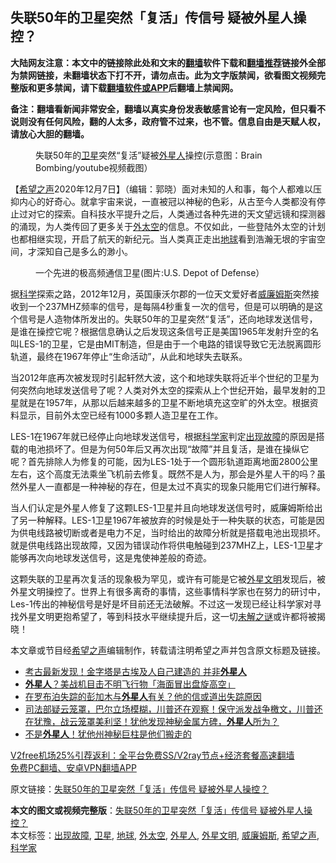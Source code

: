  <h2>失联50年的卫星突然「复活」传信号 疑被外星人操控？</h2> <p class="notice"><b>大陆网友注意：本文中的链接除此处和文末的<a href="https://github.com/bannedbook/fanqiang" >翻墙</a>软件下载和<a href="https://github.com/killgcd/justmysocks/blob/master/README.md">翻墙推荐</a>链接外全部为禁网链接，未翻墙状态下打不开，请勿点击。此为文字版禁闻，欲看图文视频完整版和更多禁闻，请下载<a href="https://github.com/bannedbook/fanqiang">翻墙软件或APP</a>后翻墙上禁闻网。</p><p>备注：翻墙看新闻非常安全，翻墙以真实身份发表敏感言论有一定风险，但只看不说则没有任何风险，翻的人太多，政府管不过来，也不管。信息自由是天赋人权，请放心大胆的翻墙。</b></p>  <div class="entry"> <figure><figcaption>失联50年的<a href="https://www.bannedbook.org/bnews/tag/%e5%8d%ab%e6%98%9f/" class="st_tag internal_tag" rel="tag" title="标签 卫星 下的日志">卫星</a>突然“复活”疑被<a href="https://www.bannedbook.org/bnews/tag/%e5%a4%96%e6%98%9f%e4%ba%ba/" class="st_tag internal_tag" rel="tag" title="标签 外星人 下的日志">外星人</a>操控(示意图：Brain Bombing/youtube视频截图）</figcaption></figure> <p>【<span class='wp_keywordlink_affiliate'><a href="https://www.soundofhope.org" title="希望之声" target="_blank">希望之声</a></span>2020年12月7日】（编辑：郭晓）面对未知的人和事，每个人都难以压抑内心的好奇心。就拿宇宙来说，一直被冠以神秘的色彩，从古至今人类都没有停止过对它的探索。自科技水平提升之后，人类通过各种先进的天文望远镜和探测器的涌现，为人类传回了更多关于<a href="https://www.bannedbook.org/bnews/tag/%E5%A4%96%E5%A4%AA%E7%A9%BA/" class="st_tag internal_tag" rel="tag" title="标签 外太空 下的日志">外太空</a>的信息。不仅如此，一些登陆外太空的计划也都相继实现，开启了航天的新纪元。当人类真正走出<a href="https://www.bannedbook.org/bnews/tag/%e5%9c%b0%e7%90%83/" class="st_tag internal_tag" rel="tag" title="标签 地球 下的日志">地球</a>看到浩瀚无垠的宇宙空间，才深知自己是多么的渺小。</p> <figure><figcaption>一个先进的极高频通信卫星(图片:U.S. Depot of Defense）</figcaption></figure> <p>据<span class='wp_keywordlink'><a href="https://www.bannedbook.org/forum11/topic309.html" title="禁片：“科学”的棍子" target="_blank">科学</a></span>探索之路，2012年12月，英国康沃尔郡的一位天文爱好者<a href="https://www.bannedbook.org/bnews/tag/%E5%A8%81%E5%BB%89%E5%A7%86%E6%96%AF/" class="st_tag internal_tag" rel="tag" title="标签 威廉姆斯 下的日志">威廉姆斯</a>突然接收到一个237MHZ频率的信号，是每隔4秒重复一次的信号，但是可以明确的是这个信号是人造物体所发出的。失联50年的卫星突然“复活”，还向地球发送信号，是谁在操控它呢？根据信息确认之后发现这条信号正是美国1965年发射升空的名叫LES-1的卫星，它是由MIT制造，但是由于一个电路的错误导致它无法脱离圆形轨道，最终在1967年停止“生命活动”，从此和地球失去联系。</p>  <p>当2012年底再次被发现时引起轩然大波，这个和地球失联将近半个世纪的卫星为何突然向地球发送信号了呢？人类对外太空的探索从上个世纪开始，最早发射的卫星就是在1957年，从那以后越来越多的卫星不断地填充这空旷的外太空。根据资料显示，目前外太空已经有1000多颗人造卫星在工作。</p> <p>LES-1在1967年就已经停止向地球发送信号，根据<a href="https://www.bannedbook.org/bnews/tag/%e7%a7%91%e5%ad%a6%e5%ae%b6/" class="st_tag internal_tag" rel="tag" title="标签 科学家 下的日志">科学家</a>判定<a href="https://www.bannedbook.org/bnews/tag/%E5%87%BA%E7%8E%B0%E6%95%85%E9%9A%9C/" class="st_tag internal_tag" rel="tag" title="标签 出现故障 下的日志">出现故障</a>的原因是搭载的电池损坏了。但是为何50年后又再次出现“故障”并且复活，是谁在操纵它呢？首先排除人为修复的可能，因为LES-1处于一个圆形轨道距离地面2800公里左右，这个高度无法乘坐飞机前去修复。既然不是人为，那会是外星人干的吗？虽然外星人一直都是一种神秘的存在，但是太过不真实的现象只能用它们进行解释。</p>  <p></p> <p>当人们认定是外星人修复了这颗LES-1卫星并且向地球发送信号时，威廉姆斯给出了另一种解释。LES-1卫星1967年被放弃的时候是处于一种失联的状态，可能是因为供电线路被切断或者是电力不足，当时给出的故障分析就是搭载电池出现损坏。就是供电线路出现故障，又因为错误动作将供电触碰到237MHZ上，LES-1卫星才能够再次向地球发送信号，这是鬼使神差般的奇迹。</p>  <p></p> <p>这颗失联的卫星再次复活的现象极为罕见，或许有可能是它被<a href="https://www.bannedbook.org/bnews/tag/%e5%a4%96%e6%98%9f%e6%96%87%e6%98%8e/" class="st_tag internal_tag" rel="tag" title="标签 外星文明 下的日志">外星文明</a>发现后，被外星文明操控了。世界上有很多离奇的事情，这些事情科学家也在努力的研讨中，Les-1传出的神秘信号是好是坏目前还无法破解。不过这一发现已经让科学家对寻找外星文明更抱希望了，等到科技水平继续提升后，这一切<span class='wp_keywordlink_affiliate'><a href="https://www.bannedbook.org/bnews/aomi/earth/" title="未解之谜" target="_blank">未解之谜</a></span>或许都将被揭晓！</p>  <p>本文章或节目经<a href="https://www.bannedbook.org/bnews/tag/%e5%b8%8c%e6%9c%9b%e4%b9%8b%e5%a3%b0/" class="st_tag internal_tag" rel="tag" title="标签 希望之声 下的日志">希望之声</a>编辑制作，转载请注明希望之声并包含原文标题及链接。</p> <ul class='op-related-articles' title='相关阅读'> <li><a href='https://www.bannedbook.org/bnews/comments/20201207/1443599.html' target='_blank'>考古最新发现！金字塔是古埃及人自己建造的 并非<b>外星人</b></a></li> <li><a href='https://www.bannedbook.org/bnews/cnnews/20201205/1442538.html' target='_blank'><b>外星人</b>？美战机目击不明飞行物「海面冒出盘旋高空」</a></li> <li><a href='https://www.bannedbook.org/bnews/comments/20201205/1442226.html' target='_blank'>在罗布泊失踪的彭加木与<b>外星人</b>有关？他的信或道出失踪原因</a></li> <li><a href='https://www.bannedbook.org/bnews/cbnews/20201203/1441182.html' target='_blank'>司法部疑云笼罩，巴尔立场模糊，川普还在观察！保守派发战争檄文，川普还在犹豫，战云笼罩美利坚！犹他发现神秘金属方碑，<b>外星人</b>所为？</a></li> <li><a href='https://www.bannedbook.org/bnews/funmedia/20201202/1440883.html' target='_blank'>不是<b>外星人</b>！犹他州神秘巨柱是他们搬走的</a></li> </ul> <p class="texttj"> <a href="https://github.com/bannedbook/fanqiang/wiki/V2ray%E6%9C%BA%E5%9C%BA" target="_blank">V2free机场25%引荐返利：全平台免费SS/V2ray节点+经济套餐高速翻墙</a><br/> <a href="https://github.com/bannedbook/fanqiang/wiki/%E7%A6%81%E9%97%BB%E7%BD%91%E5%AE%89%E5%8D%93%E7%BF%BB%E5%A2%99%E6%96%B0%E9%97%BBAPP" target="_blank">免费PC翻墙、安卓VPN翻墙APP</a></p><p>原文链接：<a class="src_link"  href="https://www.soundofhope.org/post/449665" target="_blank">失联50年的卫星突然「复活」传信号 疑被外星人操控？</a></p><a name='sharetosocial'></a>       <div><b>本文的图文或视频完整版</b>：<a href='https://www.bannedbook.org/bnews/comments/20201207/1443697.html'>失联50年的卫星突然「复活」传信号 疑被外星人操控？</a></div>  </div><!--END ENTRY--> <div class="postfooter"> <div>本文标签：<a href="https://www.bannedbook.org/bnews/tag/%E5%87%BA%E7%8E%B0%E6%95%85%E9%9A%9C/" rel="tag">出现故障</a>, <a href="https://www.bannedbook.org/bnews/tag/%e5%8d%ab%e6%98%9f/" rel="tag">卫星</a>, <a href="https://www.bannedbook.org/bnews/tag/%e5%9c%b0%e7%90%83/" rel="tag">地球</a>, <a href="https://www.bannedbook.org/bnews/tag/%E5%A4%96%E5%A4%AA%E7%A9%BA/" rel="tag">外太空</a>, <a href="https://www.bannedbook.org/bnews/tag/%e5%a4%96%e6%98%9f%e4%ba%ba/" rel="tag">外星人</a>, <a href="https://www.bannedbook.org/bnews/tag/%e5%a4%96%e6%98%9f%e6%96%87%e6%98%8e/" rel="tag">外星文明</a>, <a href="https://www.bannedbook.org/bnews/tag/%E5%A8%81%E5%BB%89%E5%A7%86%E6%96%AF/" rel="tag">威廉姆斯</a>, <a href="https://www.bannedbook.org/bnews/tag/%e5%b8%8c%e6%9c%9b%e4%b9%8b%e5%a3%b0/" rel="tag">希望之声</a>, <a href="https://www.bannedbook.org/bnews/tag/%e7%a7%91%e5%ad%a6%e5%ae%b6/" rel="tag">科学家</a></div>  </div><!--END POSTFOOTER--> 